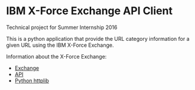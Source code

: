 # IBM X-Force Exchange API Client
Technical project for Summer Internship 2016

This is a python application that provide the URL category information for a given URL using the IBM X-Force Exchange.

Information about the X-Force Exchange:
   * [Exchange](https://exchange.xforce.ibmcloud.com/)
   * [API](https://api.xforce.ibmcloud.com/doc/)
   * [Python httplib](https://docs.python.org/2/library/httplib.html#httplib.HTTPResponse)

